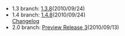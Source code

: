 - 1.3 branch: [1.3.8](http://www.symfony-project.org/installation)(2010/09/24)
- 1.4 branch: [1.4.8](http://www.symfony-project.org/installation)(2010/09/24)<br />
  [Changelog](/changelog/1_4)
- 2.0 branch: [Preview Release 3](http://symfony-reloaded.org/code)(2010/09/13)
